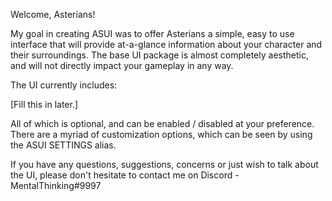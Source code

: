 Welcome, Asterians!

My goal in creating ASUI was to offer Asterians a simple, easy to use interface that will provide at-a-glance information about your character and their surroundings. The base UI package is almost completely aesthetic, and will not directly impact your gameplay in any way.

The UI currently includes:

[Fill this in later.]

All of which is optional, and can be enabled / disabled at your preference. There are a myriad of customization options, which can be seen by using the ASUI SETTINGS alias.

If you have any questions, suggestions, concerns or just wish to talk about the UI, please don't hesitate to contact me on Discord - MentalThinking#9997
